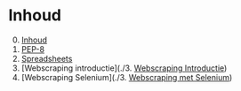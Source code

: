 # Inhoud
0. [Inhoud](./Chapter_00_Inhoud.ipynb#Inhoud)
1. [PEP-8](./Chapter_01_PEP8.ipynb#PEP-8----Style-Guide-for-Python-Code)
2. [Spreadsheets](./Chapter_02_Spreadsheets.ipynb#Spreadsheets)
3. [Webscraping introductie](./3. [Webscraping Introductie](./Chapter_03_Webscraping_1_Introductie.ipynb))
3. [Webscraping Selenium](./3. [Webscraping met Selenium](./Chapter_03_Webscraping_2_Selenium.ipynb))
